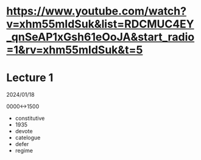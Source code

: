 # https://www.youtube.com/watch?v=xhm55mIdSuk&list=RDCMUC4EY_qnSeAP1xGsh61eOoJA&start_radio=1&rv=xhm55mIdSuk&t=5

# Lecture 1

2024/01/18

0000<->1500

- constitutive
- 1935
- devote
- catelogue
- defer
- regime

